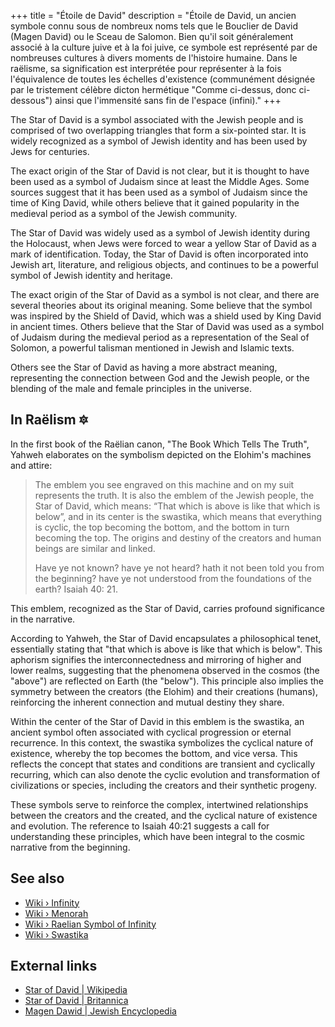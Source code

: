 +++
title = "Étoile de David"
description = "Étoile de David, un ancien symbole connu sous de nombreux noms tels que le Bouclier de David (Magen David) ou le Sceau de Salomon. Bien qu'il soit généralement associé à la culture juive et à la foi juive, ce symbole est représenté par de nombreuses cultures à divers moments de l'histoire humaine. Dans le raëlisme, sa signification est interprétée pour représenter à la fois l'équivalence de toutes les échelles d'existence (communément désignée par le tristement célèbre dicton hermétique \"Comme ci-dessus, donc ci-dessous\") ainsi que l'immensité sans fin de l'espace (infini)."
+++

The Star of David is a symbol associated with the Jewish people and is comprised of two overlapping triangles that form a six-pointed star. It is widely recognized as a symbol of Jewish identity and has been used by Jews for centuries.

The exact origin of the Star of David is not clear, but it is thought to have been used as a symbol of Judaism since at least the Middle Ages. Some sources suggest that it has been used as a symbol of Judaism since the time of King David, while others believe that it gained popularity in the medieval period as a symbol of the Jewish community.

The Star of David was widely used as a symbol of Jewish identity during the Holocaust, when Jews were forced to wear a yellow Star of David as a mark of identification. Today, the Star of David is often incorporated into Jewish art, literature, and religious objects, and continues to be a powerful symbol of Jewish identity and heritage.

The exact origin of the Star of David as a symbol is not clear, and there are several theories about its original meaning. Some believe that the symbol was inspired by the Shield of David, which was a shield used by King David in ancient times. Others believe that the Star of David was used as a symbol of Judaism during the medieval period as a representation of the Seal of Solomon, a powerful talisman mentioned in Jewish and Islamic texts.

Others see the Star of David as having a more abstract meaning, representing the connection between God and the Jewish people, or the blending of the male and female principles in the universe.

## In Raëlism 🔯

In the first book of the Raëlian canon, "The Book Which Tells The Truth", Yahweh elaborates on the symbolism depicted on the Elohim's machines and attire:

> The emblem you see engraved on this machine and on my suit represents the truth. It is also the emblem of the Jewish people, the Star of David, which means: “That which is above is like that which is below”, and in its center is the swastika, which means that everything is cyclic, the top becoming the bottom, and the bottom in turn becoming the top. The origins and destiny of the creators and human beings are similar and linked.
>
> Have ye not known? have ye not heard? hath it not been told you from the beginning? have ye not understood from the foundations of the earth? Isaiah 40: 21.

This emblem, recognized as the Star of David, carries profound significance in the narrative.

According to Yahweh, the Star of David encapsulates a philosophical tenet, essentially stating that "that which is above is like that which is below". This aphorism signifies the interconnectedness and mirroring of higher and lower realms, suggesting that the phenomena observed in the cosmos (the "above") are reflected on Earth (the "below"). This principle also implies the symmetry between the creators (the Elohim) and their creations (humans), reinforcing the inherent connection and mutual destiny they share.

Within the center of the Star of David in this emblem is the swastika, an ancient symbol often associated with cyclical progression or eternal recurrence. In this context, the swastika symbolizes the cyclical nature of existence, whereby the top becomes the bottom, and vice versa. This reflects the concept that states and conditions are transient and cyclically recurring, which can also denote the cyclic evolution and transformation of civilizations or species, including the creators and their synthetic progeny.

These symbols serve to reinforce the complex, intertwined relationships between the creators and the created, and the cyclical nature of existence and evolution. The reference to Isaiah 40:21 suggests a call for understanding these principles, which have been integral to the cosmic narrative from the beginning.

## See also

- [Wiki › Infinity](../../wiki/infinity/)
- [Wiki › Menorah](../../wiki/menorah/)
- [Wiki › Raelian Symbol of Infinity](../../wiki/raelian-symbol-of-infinity/)
- [Wiki › Swastika](../../wiki/swastika/)

## External links

- [Star of David | Wikipedia](https://en.wikipedia.org/wiki/Star_of_David)
- [Star of David | Britannica](https://www.britannica.com/topic/Star-of-David)
- [Magen Dawid | Jewish Encyclopedia](https://www.jewishencyclopedia.com/articles/10257-magen-dawid)